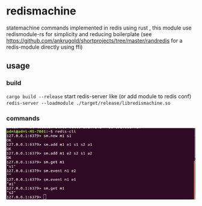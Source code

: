 # redismachine
statemachine commands implemented in redis using rust , this module use redismodule-rs for simplicity and reducing boilerplate
(see https://github.com/ankrugold/shortprojects/tree/master/randredis for a redis-module directly using ffi)



## usage ##
### build ###
`cargo build --release`
start redis-server like (or add module to redis conf)
`redis-server --loadmodule ./target/release/libredismachine.so`

### commands ###

![COMMANDS](docs/commands.png)

 
